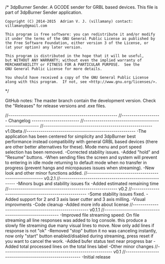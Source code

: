 /*  3dpBurner Sender. A GCODE sender for GRBL based devices.
    This file is part of 3dpBurner Sender application.
   
    Copyright (C) 2014-2015  Adrian V. J. (villamany) contact: villamany@gmail.com

    This program is free software: you can redistribute it and/or modify
    it under the terms of the GNU General Public License as published by
    the Free Software Foundation, either version 3 of the License, or
    (at your option) any later version.

    This program is distributed in the hope that it will be useful,
    but WITHOUT ANY WARRANTY; without even the implied warranty of
    MERCHANTABILITY or FITNESS FOR A PARTICULAR PURPOSE.  See the
    GNU General Public License for more details.

    You should have received a copy of the GNU General Public License
    along with this program.  If not, see <http://www.gnu.org/licenses/>.
*/

GitHub notes:
The master branch contain the development version.
Check the "Releases" for release versions and .exe files.

//-------------------------------------------------------
//-------------------- Changelog ------------------------
//-------------------------------------------------------
//-------------------------------------------------------
v1.0beta
//-------------------------------------------------------
-The application has been centered for simplicity and 3dpBurner best performance instead compatibility with general GRBL based devices (there are other better alternatives for these). Mode menu and port speed selection has been removed.
-Corrected stability issues.
-Added "hold" and "Resume" buttons.
-When sending files the screen and system will prevent to entering in idle mode returning to default mode when no transfer in progress (prevent hangs and micropauses issues when streaming).
-New look and other minor functions added.
//-------------------------------------------------------
v0.2.1
//-------------------------------------------------------
-Minors bugs and stability issues fix
-Added estimated remaining time
//-------------------------------------------------------
v0.2
//-------------------------------------------------------
-Some stability issues fixed.
-Added support for 2 and 3 axis laser cutter and 3 axis milling.
-Visual improvments
-Code cleanup
-Added more info about license
//-------------------------------------------------------
v0.1.1
//-------------------------------------------------------
-Improved file streaming speed: On file streaming all line responses was added to log console. this produce a slowly file streaming due many visual lines to move. Now only add lines if response is not "ok"
-Removed "stop" button it no was canceling instantly, now only "start" button enabled/disabled during streaming, press reset if you want to cancel the work.
-Added bufer status text near progress bar
-Added total processed lines on the total lines label
-Other minor changes
//-------------------------------------------------------
v0.1
//-------------------------------------------------------
-Initial release